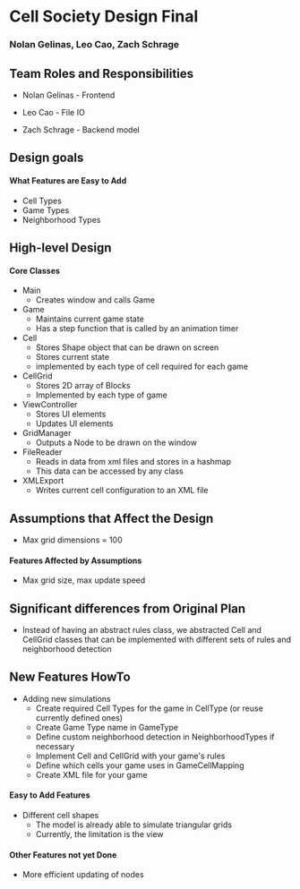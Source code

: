 # Cell Society Design Final
### Nolan Gelinas, Leo Cao, Zach Schrage

## Team Roles and Responsibilities

 * Nolan Gelinas - Frontend

 * Leo Cao - File IO

 * Zach Schrage - Backend model
 
## Design goals

#### What Features are Easy to Add
* Cell Types
* Game Types
* Neighborhood Types

## High-level Design

#### Core Classes
* Main
  * Creates window and calls Game
* Game
  * Maintains current game state
  * Has a step function that is called by an animation timer
* Cell
  * Stores Shape object that can be drawn on screen
  * Stores current state
  * implemented by each type of cell required for each game
* CellGrid
  * Stores 2D array of Blocks
  * Implemented by each type of game
* ViewController
  * Stores UI elements
  * Updates UI elements
* GridManager
  * Outputs a Node to be drawn on the window
* FileReader
  * Reads in data from xml files and stores in a hashmap
  * This data can be accessed by any class
* XMLExport
  * Writes current cell configuration to an XML file


## Assumptions that Affect the Design
* Max grid dimensions = 100

#### Features Affected by Assumptions
* Max grid size, max update speed

## Significant differences from Original Plan
* Instead of having an abstract rules class, we abstracted Cell and CellGrid classes that can be implemented with different sets of rules and neighborhood detection

## New Features HowTo
* Adding new simulations
  * Create required Cell Types for the game in CellType (or reuse currently defined ones)
  * Create Game Type name in GameType
  * Define custom neighborhood detection in NeighborhoodTypes if necessary
  * Implement Cell and CellGrid with your game's rules
  * Define which cells your game uses in GameCellMapping
  * Create XML file for your game

#### Easy to Add Features
* Different cell shapes
  * The model is already able to simulate triangular grids
  * Currently, the limitation is the view

#### Other Features not yet Done
* More efficient updating of nodes

